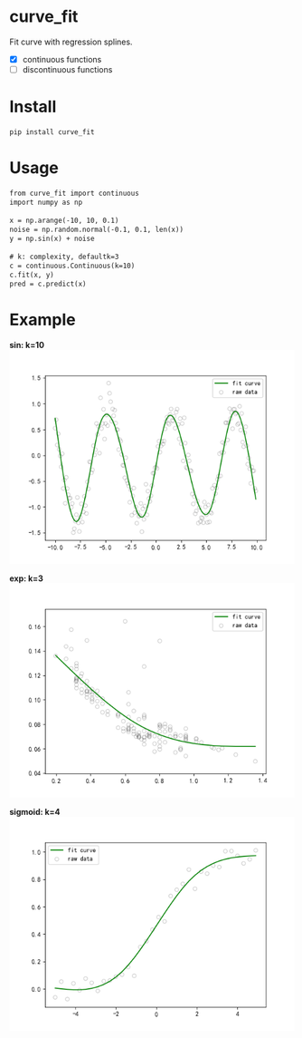 # curve_fit
Fit curve with regression splines.
- [x] continuous functions
- [ ] discontinuous functions

Install
========
```
pip install curve_fit
```

Usage
========
```
from curve_fit import continuous
import numpy as np

x = np.arange(-10, 10, 0.1)
noise = np.random.normal(-0.1, 0.1, len(x))
y = np.sin(x) + noise

# k: complexity, defaultk=3
c = continuous.Continuous(k=10)
c.fit(x, y)
pred = c.predict(x)
```

Example
========
**sin: k=10** 
![sin](pictures/example_sin.png)

**exp: k=3** 
![exp](pictures/example_exp.png)

**sigmoid: k=4** 
![sigmoid](pictures/example_sigmoid.png)

